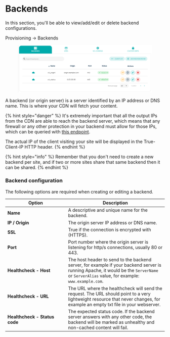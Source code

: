 # Backends

In this section, you'll be able to view/add/edit or delete backend configurations.

Provisioning -> Backends

<figure><img src="../../../.gitbook/assets/image (83).png" alt=""><figcaption></figcaption></figure>

A backend (or origin server) is a server identified by an IP address or DNS name. This is where your CDN will fetch your content.

{% hint style="danger" %}
It's extremely important that all the output IPs from the CDN are able to reach the backend server, which means that any firewall or any other protection in your backend must allow for those IPs, which can be queried with [this endpoint](https://api.transparentcdn.com/v2/companies/ipranges).

The actual IP of the client visiting your site will be displayed in the True-Client-IP HTTP header.
{% endhint %}

{% hint style="info" %}
Remember that you don't need to create a new backend per site, and if two or more sites share that same backend then it can be shared.
{% endhint %}

### Backend configuration

The following options are required when creating or editing a backend.

<table><thead><tr><th width="265">Option</th><th width="477">Description</th></tr></thead><tbody><tr><td><strong>Name</strong></td><td>A descriptive and unique name for the backend.</td></tr><tr><td><strong>IP / Origin</strong></td><td>The origin server IP address or DNS name.</td></tr><tr><td><strong>SSL</strong></td><td>True if the connection is encrypted with (HTTPS).</td></tr><tr><td><strong>Port</strong></td><td>Port number where the origin server is listening for http/s connections, usually 80 or 443.</td></tr><tr><td><strong>Healthcheck - Host</strong></td><td>The host header to send to the backend server, for example if your backend server is running Apache, it would be the <code>ServerName</code> or <code>ServerAlias</code> value, for example: <code>www.example.com</code>.</td></tr><tr><td><strong>Healthcheck - URL</strong></td><td>The URL where the healthcheck will send the request. The URL should point to a very lightweight resource that never changes, for example an empty txt file in your webserver.</td></tr><tr><td><strong>Healthcheck - Status code</strong></td><td>The expected status code. If the backend server answers with any other code, the backend will be marked as unhealthy and non-cached content will fail.</td></tr></tbody></table>
